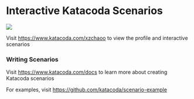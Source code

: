 # Interactive Katacoda Scenarios

[![](http://shields.katacoda.com/katacoda/xzchaoo/count.svg)](https://www.katacoda.com/xzchaoo "Get your profile on Katacoda.com")

Visit https://www.katacoda.com/xzchaoo to view the profile and interactive scenarios

### Writing Scenarios
Visit https://www.katacoda.com/docs to learn more about creating Katacoda scenarios

For examples, visit https://github.com/katacoda/scenario-example
